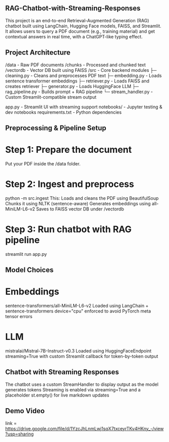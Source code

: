 ## RAG-Chatbot-with-Streaming-Responses
This project is an end-to-end Retrieval-Augmented Generation (RAG) chatbot built using LangChain, Hugging Face models, FAISS, and Streamlit. It allows users to query a PDF document (e.g., training material) and get contextual answers in real time, with a ChatGPT-like typing effect.

## Project Architecture
/data         - Raw PDF documents
/chunks       - Processed and chunked text
/vectordb     - Vector DB built using FAISS
/src          - Core backend modules
  ├─ cleaning.py       - Cleans and preprocesses PDF text
  ├─ embedding.py      - Loads sentence transformer embeddings
  ├─ retriever.py      - Loads FAISS and creates retriever
  ├─ generator.py      - Loads HuggingFace LLM
  ├─ rag_pipeline.py   - Builds prompt + RAG pipeline
  └─ stream_handler.py - Custom Streamlit-compatible stream output

app.py        - Streamlit UI with streaming support
notebooks/    - Jupyter testing & dev notebooks
requirements.txt - Python dependencies

## Preprocessing & Pipeline Setup
# Step 1: Prepare the document
Put your PDF inside the /data folder.

# Step 2: Ingest and preprocess
python -m src.ingest
This: Loads and cleans the PDF using BeautifulSoup Chunks it using NLTK (sentence-aware) Generates embeddings using all-MiniLM-L6-v2 Saves to FAISS vector DB under /vectordb

# Step 3: Run chatbot with RAG pipeline
streamlit run app.py

## Model Choices
# Embeddings
sentence-transformers/all-MiniLM-L6-v2
Loaded using LangChain + sentence-transformers device="cpu" enforced to avoid PyTorch meta tensor errors

# LLM
mistralai/Mistral-7B-Instruct-v0.3
Loaded using HuggingFaceEndpoint streaming=True with custom Streamlit callback for token-by-token output

## Chatbot with Streaming Responses
The chatbot uses a custom StreamHandler to display output as the model generates tokens Streaming is enabled via streaming=True and a placeholder st.empty() for live markdown updates

## Demo Video
link = https://drive.google.com/file/d/1YzcJhLnmLwj1sqX7txceyrTKv4HKny_-/view?usp=sharing

